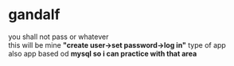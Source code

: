# gandalf
 you shall not pass or whatever </br>
this will be mine <b>"create user->set password->log in"</b> type of app</br>
also app based od <b>mysql<b/> so i can practice with that area 
